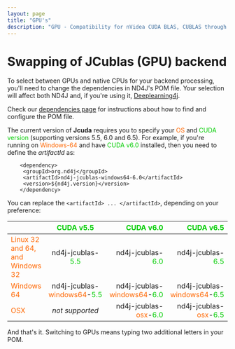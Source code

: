 ```yaml
---
layout: page
title: "GPU's"
description: "GPU - Compatibility for nVidea CUDA BLAS, CUBLAS through JCUBLAS"
---
```


# Swapping of JCublas (GPU) backend

To select between GPUs and native CPUs for your backend processing, you'll need to change the dependencies in ND4J's POM file. Your selection will affect both ND4J and, if you're using it, [Deeplearning4j](http://deeplearning4j.org/).

Check our [dependencies page](dependencies.html) for instructions about how to find and configure the POM file.

The current version of __Jcuda__ requires you to specify your <font color="#FF6600">OS</font> and <font color="#00CC00">CUDA version</font> (supporting versions 5.5, 6.0 and 6.5). For example, if you're running on <font color="#FF6600">Windows-64</font> and have <font color="#00CC00">CUDA v6.0</font> installed, then you need to define the _artifactId_ as:

        <dependency>
         <groupId>org.nd4j</groupId>
         <artifactId>nd4j-jcublas-windows64-6.0</artifactId>
         <version>${nd4j.version}</version>
        </dependency>

You can replace the `<artifactId> ... </artifactId>`, depending on your preference:

|                                 | <font color="#00CC00">CUDA v5.5</font>                  | <font color="#00CC00">CUDA v6.0</font>                  | <font color="#00CC00">CUDA v6.5</font>                  |
| ------------------------------- |:--------------------------:| --------------------------:|---------------------------:|
| <font color="#FF6600">Linux 32 and 64, and Windows 32</font> | nd4j-jcublas-<font color="#00CC00">5.5</font>           | nd4j-jcublas-<font color="#00CC00">6.0</font>           | nd4j-jcublas-<font color="#00CC00">6.5</font>           |
| <font color="#FF6600">Windows 64</font>                      | nd4j-jcublas-<font color="#FF6600">windows64</font>-<font color="#00CC00">5.5</font> | nd4j-jcublas-<font color="#FF6600">windows64</font>-<font color="#00CC00">6.0</font> | nd4j-jcublas-<font color="#FF6600">windows64</font>-<font color="#00CC00">6.5</font> |
| <font color="#FF6600">OSX</font>                             | _not supported_            | nd4j-jcublas-<font color="#FF6600">osx</font>-<font color="#00CC00">6.0</font>       | nd4j-jcublas-<font color="#FF6600">osx</font>-<font color="#00CC00">6.5</font>       |

And that's it. Switching to GPUs means typing two additional letters in your POM.
